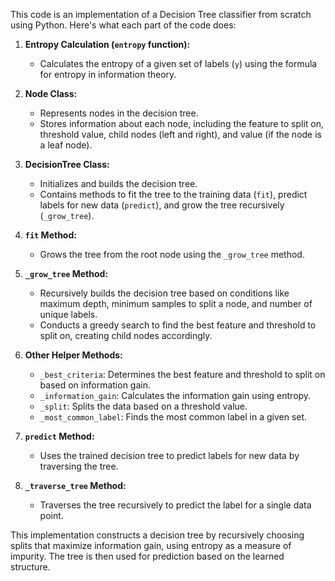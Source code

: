 This code is an implementation of a Decision Tree classifier from scratch using Python. Here's what each part of the code does:

1. **Entropy Calculation (`entropy` function):**
   - Calculates the entropy of a given set of labels (`y`) using the formula for entropy in information theory.

2. **Node Class:**
   - Represents nodes in the decision tree.
   - Stores information about each node, including the feature to split on, threshold value, child nodes (left and right), and value (if the node is a leaf node).

3. **DecisionTree Class:**
   - Initializes and builds the decision tree.
   - Contains methods to fit the tree to the training data (`fit`), predict labels for new data (`predict`), and grow the tree recursively (`_grow_tree`).

4. **`fit` Method:**
   - Grows the tree from the root node using the `_grow_tree` method.

5. **`_grow_tree` Method:**
   - Recursively builds the decision tree based on conditions like maximum depth, minimum samples to split a node, and number of unique labels.
   - Conducts a greedy search to find the best feature and threshold to split on, creating child nodes accordingly.

6. **Other Helper Methods:**
   - `_best_criteria`: Determines the best feature and threshold to split on based on information gain.
   - `_information_gain`: Calculates the information gain using entropy.
   - `_split`: Splits the data based on a threshold value.
   - `_most_common_label`: Finds the most common label in a given set.

7. **`predict` Method:**
   - Uses the trained decision tree to predict labels for new data by traversing the tree.

8. **`_traverse_tree` Method:**
   - Traverses the tree recursively to predict the label for a single data point.

This implementation constructs a decision tree by recursively choosing splits that maximize information gain, using entropy as a measure of impurity. The tree is then used for prediction based on the learned structure.

